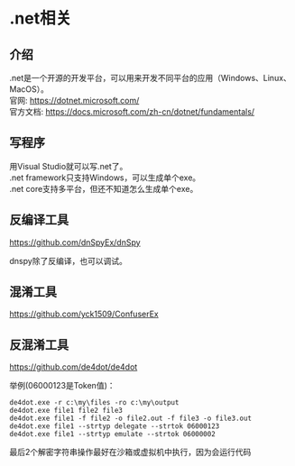 # .net相关

## 介绍
.net是一个开源的开发平台，可以用来开发不同平台的应用（Windows、Linux、MacOS）。  
官网: https://dotnet.microsoft.com/  
官方文档: https://docs.microsoft.com/zh-cn/dotnet/fundamentals/  


## 写程序
用Visual Studio就可以写.net了。  
.net framework只支持Windows，可以生成单个exe。  
.net core支持多平台，但还不知道怎么生成单个exe。  


## 反编译工具
https://github.com/dnSpyEx/dnSpy  

dnspy除了反编译，也可以调试。  


## 混淆工具
https://github.com/yck1509/ConfuserEx  


## 反混淆工具
https://github.com/de4dot/de4dot  

举例(06000123是Token值)：  
```
de4dot.exe -r c:\my\files -ro c:\my\output
de4dot.exe file1 file2 file3
de4dot.exe file1 -f file2 -o file2.out -f file3 -o file3.out
de4dot.exe file1 --strtyp delegate --strtok 06000123
de4dot.exe file1 --strtyp emulate --strtok 06000002
```
最后2个解密字符串操作最好在沙箱或虚拟机中执行，因为会运行代码  
